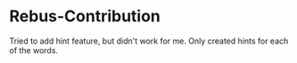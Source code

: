 # Rebus-Contribution
Tried to add hint feature, but didn't work for me. Only created hints for each of the words. 
